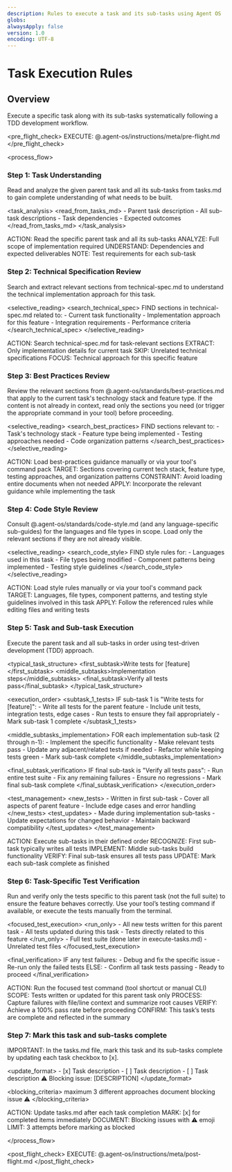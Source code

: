 ```yaml
---
description: Rules to execute a task and its sub-tasks using Agent OS
globs:
alwaysApply: false
version: 1.0
encoding: UTF-8
---
```


# Task Execution Rules

## Overview

Execute a specific task along with its sub-tasks systematically following a TDD development workflow.

<pre_flight_check>
  EXECUTE: @.agent-os/instructions/meta/pre-flight.md
</pre_flight_check>


<process_flow>

<step number="1" name="task_understanding">

### Step 1: Task Understanding

Read and analyze the given parent task and all its sub-tasks from tasks.md to gain complete understanding of what needs to be built.

<task_analysis>
  <read_from_tasks_md>
    - Parent task description
    - All sub-task descriptions
    - Task dependencies
    - Expected outcomes
  </read_from_tasks_md>
</task_analysis>

<instructions>
  ACTION: Read the specific parent task and all its sub-tasks
  ANALYZE: Full scope of implementation required
  UNDERSTAND: Dependencies and expected deliverables
  NOTE: Test requirements for each sub-task
</instructions>

</step>

<step number="2" name="technical_spec_review">

### Step 2: Technical Specification Review

Search and extract relevant sections from technical-spec.md to understand the technical implementation approach for this task.

<selective_reading>
  <search_technical_spec>
    FIND sections in technical-spec.md related to:
    - Current task functionality
    - Implementation approach for this feature
    - Integration requirements
    - Performance criteria
  </search_technical_spec>
</selective_reading>

<instructions>
  ACTION: Search technical-spec.md for task-relevant sections
  EXTRACT: Only implementation details for current task
  SKIP: Unrelated technical specifications
  FOCUS: Technical approach for this specific feature
</instructions>

</step>

<step number="3" name="best_practices_review">

### Step 3: Best Practices Review

Review the relevant sections from @.agent-os/standards/best-practices.md that apply to the current task's technology stack and feature type. If the content is not already in context, read only the sections you need (or trigger the appropriate command in your tool) before proceeding.

<selective_reading>
  <search_best_practices>
    FIND sections relevant to:
    - Task's technology stack
    - Feature type being implemented
    - Testing approaches needed
    - Code organization patterns
  </search_best_practices>
</selective_reading>

<instructions>
  ACTION: Load best-practices guidance manually or via your tool's command pack
  TARGET: Sections covering current tech stack, feature type, testing approaches, and organization patterns
  CONSTRAINT: Avoid loading entire documents when not needed
  APPLY: Incorporate the relevant guidance while implementing the task
</instructions>

</step>

<step number="4" name="code_style_review">

### Step 4: Code Style Review

Consult @.agent-os/standards/code-style.md (and any language-specific sub-guides) for the languages and file types in scope. Load only the relevant sections if they are not already visible.

<selective_reading>
  <search_code_style>
    FIND style rules for:
    - Languages used in this task
    - File types being modified
    - Component patterns being implemented
    - Testing style guidelines
  </search_code_style>
</selective_reading>

<instructions>
  ACTION: Load style rules manually or via your tool's command pack
  TARGET: Languages, file types, component patterns, and testing style guidelines involved in this task
  APPLY: Follow the referenced rules while editing files and writing tests
</instructions>

</step>

<step number="5" name="task_execution">

### Step 5: Task and Sub-task Execution

Execute the parent task and all sub-tasks in order using test-driven development (TDD) approach.

<typical_task_structure>
  <first_subtask>Write tests for [feature]</first_subtask>
  <middle_subtasks>Implementation steps</middle_subtasks>
  <final_subtask>Verify all tests pass</final_subtask>
</typical_task_structure>

<execution_order>
  <subtask_1_tests>
    IF sub-task 1 is "Write tests for [feature]":
      - Write all tests for the parent feature
      - Include unit tests, integration tests, edge cases
      - Run tests to ensure they fail appropriately
      - Mark sub-task 1 complete
  </subtask_1_tests>

  <middle_subtasks_implementation>
    FOR each implementation sub-task (2 through n-1):
      - Implement the specific functionality
      - Make relevant tests pass
      - Update any adjacent/related tests if needed
      - Refactor while keeping tests green
      - Mark sub-task complete
  </middle_subtasks_implementation>

  <final_subtask_verification>
    IF final sub-task is "Verify all tests pass":
      - Run entire test suite
      - Fix any remaining failures
      - Ensure no regressions
      - Mark final sub-task complete
  </final_subtask_verification>
</execution_order>

<test_management>
  <new_tests>
    - Written in first sub-task
    - Cover all aspects of parent feature
    - Include edge cases and error handling
  </new_tests>
  <test_updates>
    - Made during implementation sub-tasks
    - Update expectations for changed behavior
    - Maintain backward compatibility
  </test_updates>
</test_management>

<instructions>
  ACTION: Execute sub-tasks in their defined order
  RECOGNIZE: First sub-task typically writes all tests
  IMPLEMENT: Middle sub-tasks build functionality
  VERIFY: Final sub-task ensures all tests pass
  UPDATE: Mark each sub-task complete as finished
</instructions>

</step>

<step number="6" name="task_test_verification">

### Step 6: Task-Specific Test Verification

Run and verify only the tests specific to this parent task (not the full suite) to ensure the feature behaves correctly. Use your tool’s testing command if available, or execute the tests manually from the terminal.

<focused_test_execution>
  <run_only>
    - All new tests written for this parent task
    - All tests updated during this task
    - Tests directly related to this feature
  </run_only>
  <skip>
    - Full test suite (done later in execute-tasks.md)
    - Unrelated test files
  </skip>
</focused_test_execution>

<final_verification>
  IF any test failures:
    - Debug and fix the specific issue
    - Re-run only the failed tests
  ELSE:
    - Confirm all task tests passing
    - Ready to proceed
</final_verification>

<instructions>
  ACTION: Run the focused test command (tool shortcut or manual CLI)
  SCOPE: Tests written or updated for this parent task only
  PROCESS: Capture failures with file/line context and summarize root causes
  VERIFY: Achieve a 100% pass rate before proceeding
  CONFIRM: This task’s tests are complete and reflected in the summary
</instructions>

</step>

<step number="7" name="task_status_updates">

### Step 7: Mark this task and sub-tasks complete

IMPORTANT: In the tasks.md file, mark this task and its sub-tasks complete by updating each task checkbox to [x].

<update_format>
  <completed>- [x] Task description</completed>
  <incomplete>- [ ] Task description</incomplete>
  <blocked>
    - [ ] Task description
    ⚠️ Blocking issue: [DESCRIPTION]
  </blocked>
</update_format>

<blocking_criteria>
  <attempts>maximum 3 different approaches</attempts>
  <action>document blocking issue</action>
  <emoji>⚠️</emoji>
</blocking_criteria>

<instructions>
  ACTION: Update tasks.md after each task completion
  MARK: [x] for completed items immediately
  DOCUMENT: Blocking issues with ⚠️ emoji
  LIMIT: 3 attempts before marking as blocked
</instructions>

</step>

</process_flow>

<post_flight_check>
  EXECUTE: @.agent-os/instructions/meta/post-flight.md
</post_flight_check>
